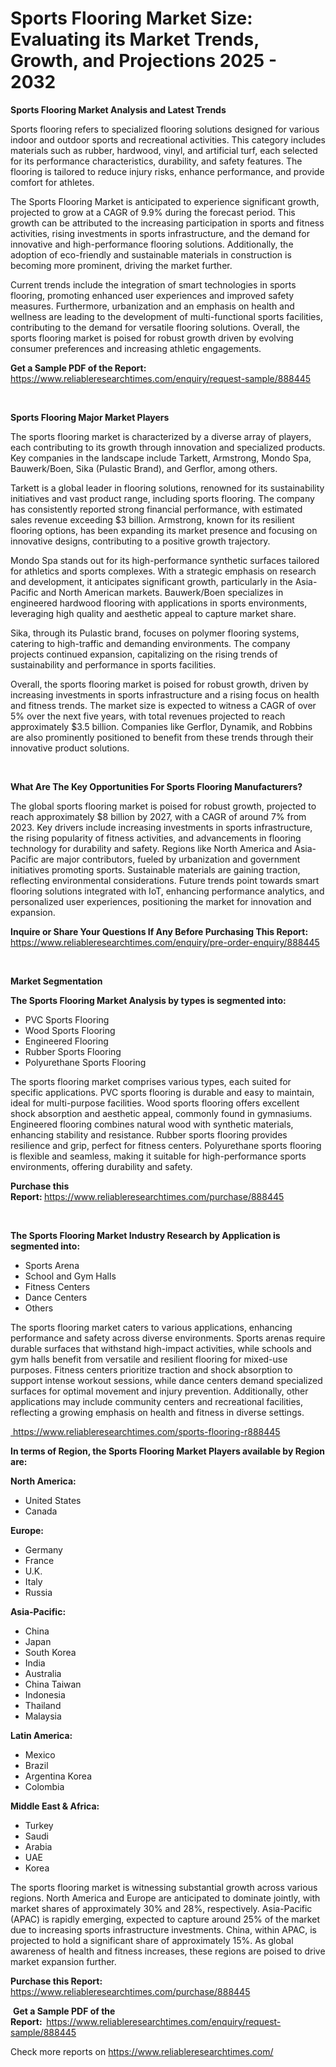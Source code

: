 <p><h1>Sports Flooring Market Size: Evaluating its Market Trends, Growth, and Projections 2025 - 2032</h1></p><p><strong>Sports Flooring Market Analysis and Latest Trends</strong></p>
<p><p>Sports flooring refers to specialized flooring solutions designed for various indoor and outdoor sports and recreational activities. This category includes materials such as rubber, hardwood, vinyl, and artificial turf, each selected for its performance characteristics, durability, and safety features. The flooring is tailored to reduce injury risks, enhance performance, and provide comfort for athletes.</p><p>The Sports Flooring Market is anticipated to experience significant growth, projected to grow at a CAGR of 9.9% during the forecast period. This growth can be attributed to the increasing participation in sports and fitness activities, rising investments in sports infrastructure, and the demand for innovative and high-performance flooring solutions. Additionally, the adoption of eco-friendly and sustainable materials in construction is becoming more prominent, driving the market further.</p><p>Current trends include the integration of smart technologies in sports flooring, promoting enhanced user experiences and improved safety measures. Furthermore, urbanization and an emphasis on health and wellness are leading to the development of multi-functional sports facilities, contributing to the demand for versatile flooring solutions. Overall, the sports flooring market is poised for robust growth driven by evolving consumer preferences and increasing athletic engagements.</p></p>
<p><strong>Get a Sample PDF of the Report:&nbsp;</strong> <a href="https://www.reliableresearchtimes.com/enquiry/request-sample/888445?utm_campaign=2233&utm_medium=2&utm_source=Github&utm_content=ia&utm_term=02042025&utm_id=sports-flooring">https://www.reliableresearchtimes.com/enquiry/request-sample/888445</a></p>
<p>&nbsp;</p>
<p><strong>Sports Flooring Major Market Players</strong></p>
<p><p>The sports flooring market is characterized by a diverse array of players, each contributing to its growth through innovation and specialized products. Key companies in the landscape include Tarkett, Armstrong, Mondo Spa, Bauwerk/Boen, Sika (Pulastic Brand), and Gerflor, among others. </p><p>Tarkett is a global leader in flooring solutions, renowned for its sustainability initiatives and vast product range, including sports flooring. The company has consistently reported strong financial performance, with estimated sales revenue exceeding $3 billion. Armstrong, known for its resilient flooring options, has been expanding its market presence and focusing on innovative designs, contributing to a positive growth trajectory.</p><p>Mondo Spa stands out for its high-performance synthetic surfaces tailored for athletics and sports complexes. With a strategic emphasis on research and development, it anticipates significant growth, particularly in the Asia-Pacific and North American markets. Bauwerk/Boen specializes in engineered hardwood flooring with applications in sports environments, leveraging high quality and aesthetic appeal to capture market share.</p><p>Sika, through its Pulastic brand, focuses on polymer flooring systems, catering to high-traffic and demanding environments. The company projects continued expansion, capitalizing on the rising trends of sustainability and performance in sports facilities. </p><p>Overall, the sports flooring market is poised for robust growth, driven by increasing investments in sports infrastructure and a rising focus on health and fitness trends. The market size is expected to witness a CAGR of over 5% over the next five years, with total revenues projected to reach approximately $3.5 billion. Companies like Gerflor, Dynamik, and Robbins are also prominently positioned to benefit from these trends through their innovative product solutions.</p></p>
<p>&nbsp;</p>
<p><strong>What Are The Key Opportunities For Sports Flooring Manufacturers?</strong></p>
<p><p>The global sports flooring market is poised for robust growth, projected to reach approximately $8 billion by 2027, with a CAGR of around 7% from 2023. Key drivers include increasing investments in sports infrastructure, the rising popularity of fitness activities, and advancements in flooring technology for durability and safety. Regions like North America and Asia-Pacific are major contributors, fueled by urbanization and government initiatives promoting sports. Sustainable materials are gaining traction, reflecting environmental considerations. Future trends point towards smart flooring solutions integrated with IoT, enhancing performance analytics, and personalized user experiences, positioning the market for innovation and expansion.</p></p>
<p><strong>Inquire or Share Your Questions If Any Before Purchasing This Report:</strong> <a href="https://www.reliableresearchtimes.com/enquiry/pre-order-enquiry/888445?utm_campaign=2233&utm_medium=2&utm_source=Github&utm_content=ia&utm_term=02042025&utm_id=sports-flooring">https://www.reliableresearchtimes.com/enquiry/pre-order-enquiry/888445</a></p>
<p>&nbsp;</p>
<p><strong>Market Segmentation</strong></p>
<p><strong>The Sports Flooring Market Analysis by types is segmented into:</strong></p>
<p><ul><li>PVC Sports Flooring</li><li>Wood Sports Flooring</li><li>Engineered Flooring</li><li>Rubber Sports Flooring</li><li>Polyurethane Sports Flooring</li></ul></p>
<p><p>The sports flooring market comprises various types, each suited for specific applications. PVC sports flooring is durable and easy to maintain, ideal for multi-purpose facilities. Wood sports flooring offers excellent shock absorption and aesthetic appeal, commonly found in gymnasiums. Engineered flooring combines natural wood with synthetic materials, enhancing stability and resistance. Rubber sports flooring provides resilience and grip, perfect for fitness centers. Polyurethane sports flooring is flexible and seamless, making it suitable for high-performance sports environments, offering durability and safety.</p></p>
<p><strong>Purchase this Report:&nbsp;</strong><a href="https://www.reliableresearchtimes.com/purchase/888445?utm_campaign=2233&utm_medium=2&utm_source=Github&utm_content=ia&utm_term=02042025&utm_id=sports-flooring">https://www.reliableresearchtimes.com/purchase/888445</a></p>
<p>&nbsp;</p>
<p><strong>The Sports Flooring Market Industry Research by Application is segmented into:</strong></p>
<p><ul><li>Sports Arena</li><li>School and Gym Halls</li><li>Fitness Centers</li><li>Dance Centers</li><li>Others</li></ul></p>
<p><p>The sports flooring market caters to various applications, enhancing performance and safety across diverse environments. Sports arenas require durable surfaces that withstand high-impact activities, while schools and gym halls benefit from versatile and resilient flooring for mixed-use purposes. Fitness centers prioritize traction and shock absorption to support intense workout sessions, while dance centers demand specialized surfaces for optimal movement and injury prevention. Additionally, other applications may include community centers and recreational facilities, reflecting a growing emphasis on health and fitness in diverse settings.</p></p>
<p><a href="https://www.reliableresearchtimes.com/sports-flooring-r888445?utm_campaign=2233&utm_medium=2&utm_source=Github&utm_content=ia&utm_term=02042025&utm_id=sports-flooring">&nbsp;https://www.reliableresearchtimes.com/sports-flooring-r888445</a></p>
<p><strong>In terms of Region, the Sports Flooring Market Players available by Region are:</strong></p>
<p>
    <p> <strong> North America: </strong>
        <ul>
            <li>United States</li>
            <li>Canada</li>
        </ul>
        </p> 
    <p> <strong> Europe: </strong>
        <ul>
            <li>Germany</li>
            <li>France</li>
            <li>U.K.</li>
            <li>Italy</li>
            <li>Russia</li>
        </ul>
        </p> 
    <p> <strong> Asia-Pacific: </strong>
        <ul>
            <li>China</li>
            <li>Japan</li>
            <li>South Korea</li>
            <li>India</li>
            <li>Australia</li>
            <li>China Taiwan</li>
            <li>Indonesia</li>
            <li>Thailand</li>
            <li>Malaysia</li>
        </ul>
        </p> 
    <p> <strong> Latin America: </strong>
        <ul>
            <li>Mexico</li>
            <li>Brazil</li>
            <li>Argentina Korea</li>
            <li>Colombia</li>
        </ul>
        </p> 
    <p> <strong> Middle East & Africa: </strong>
        <ul>
            <li>Turkey</li>
            <li>Saudi</li>
            <li>Arabia</li>
            <li>UAE</li>
            <li>Korea</li>
        </ul>
    </p>
    </p>
<p><p>The sports flooring market is witnessing substantial growth across various regions. North America and Europe are anticipated to dominate jointly, with market shares of approximately 30% and 28%, respectively. Asia-Pacific (APAC) is rapidly emerging, expected to capture around 25% of the market due to increasing sports infrastructure investments. China, within APAC, is projected to hold a significant share of approximately 15%. As global awareness of health and fitness increases, these regions are poised to drive market expansion further.</p></p>
<p><strong>Purchase this Report: </strong><a href="https://www.reliableresearchtimes.com/purchase/888445?utm_campaign=2233&utm_medium=2&utm_source=Github&utm_content=ia&utm_term=02042025&utm_id=sports-flooring">https://www.reliableresearchtimes.com/purchase/888445</a></p>
<p>&nbsp;<strong>Get a Sample PDF of the Report:&nbsp;&nbsp;</strong><a href="https://www.reliableresearchtimes.com/enquiry/request-sample/888445?utm_campaign=2233&utm_medium=2&utm_source=Github&utm_content=ia&utm_term=02042025&utm_id=sports-flooring">https://www.reliableresearchtimes.com/enquiry/request-sample/888445</a></p>
<p><strong></strong></p>
<p>Check more reports on <a href="https://www.reliableresearchtimes.com/?utm_campaign=2233&utm_medium=2&utm_source=Github&utm_content=ia&utm_term=02042025&utm_id=sports-flooring">https://www.reliableresearchtimes.com/</a></p>